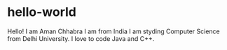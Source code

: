 # hello-world
Hello! I am Aman Chhabra
I am from India
I am styding Computer Science from Delhi University.
I love to code Java and C++.
